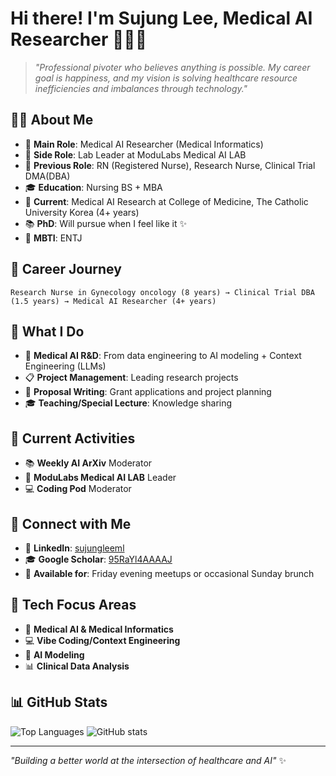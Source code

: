# Hi there! I'm Sujung Lee, Medical AI Researcher 👩‍⚕️🤖

> *"Professional pivoter who believes anything is possible. My career goal is happiness, and my vision is solving healthcare resource inefficiencies and imbalances through technology."*

## 🧑‍💻 About Me
- 💼 **Main Role**: Medical AI Researcher (Medical Informatics)
- 💼 **Side Role**: Lab Leader at ModuLabs Medical AI LAB
- 💼 **Previous Role**: RN (Registered Nurse), Research Nurse, Clinical Trial DMA(DBA)
- 🎓 **Education**: Nursing BS + MBA
- 🔬 **Current**: Medical AI Research at College of Medicine, The Catholic University Korea (4+ years)
- 📚 **PhD**: Will pursue when I feel like it ✨
- 🧬 **MBTI**: ENTJ

## 💼 Career Journey
```
Research Nurse in Gynecology oncology (8 years) → Clinical Trial DBA (1.5 years) → Medical AI Researcher (4+ years)
```

## 🔧 What I Do
- 🏥 **Medical AI R&D**: From data engineering to AI modeling + Context Engineering (LLMs)
- 📋 **Project Management**: Leading research projects
- 📝 **Proposal Writing**: Grant applications and project planning
- 🎓 **Teaching/Special Lecture**: Knowledge sharing

## 🌟 Current Activities
- 📚 **Weekly AI ArXiv** Moderator
- 🔬 **ModuLabs Medical AI LAB** Leader
- 💻 **Coding Pod** Moderator

## 🔗 Connect with Me
- 💼 **LinkedIn**: [sujungleeml](https://www.linkedin.com/in/sujungleeml/)
- 🎓 **Google Scholar**: [95RaYl4AAAAJ](https://scholar.google.com/citations?user=95RaYl4AAAAJ&hl=ko)
- 📅 **Available for**: Friday evening meetups or occasional Sunday brunch

## 🎯 Tech Focus Areas
- 🏥 **Medical AI & Medical Informatics**
- 💻 **Vibe Coding/Context Engineering**
- 🤖 **AI Modeling**
- 📊 **Clinical Data Analysis**

## 📊 GitHub Stats
![Top Languages](https://github-readme-stats.vercel.app/api/top-langs/?username=sujungleeml&theme=radical)
![GitHub stats](https://github-readme-stats.vercel.app/api?username=sujungleeml&show_icons=true&theme=radical)

---
*"Building a better world at the intersection of healthcare and AI"* ✨

<!--
**sujungleeml/sujungleeml** is a ✨ _special_ ✨ repository because its `README.md` (this file) appears on your GitHub profile.

Here are some ideas to get you started:

- 🔭 I’m currently working on ...
- 🌱 I’m currently learning ...
- 👯 I’m looking to collaborate on ...
- 🤔 I’m looking for help with ...
- 💬 Ask me about ...
- 📫 How to reach me: ...
- 😄 Pronouns: ...
- ⚡ Fun fact: ...
-->
